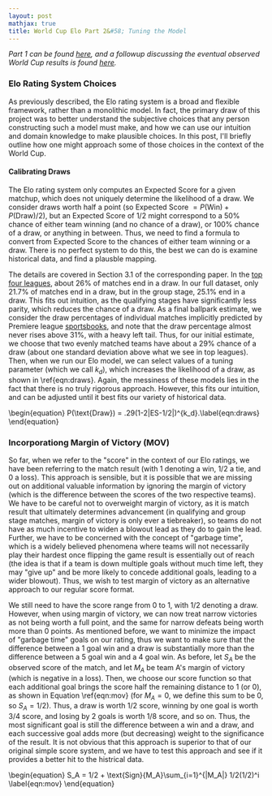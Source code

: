 ```yaml
---
layout: post
mathjax: true
title: World Cup Elo Part 2&#58; Tuning the Model 
---
```


*Part 1 can be found [here](https://dylanpotteroconnell.github.io/worldcup/), and a followup discussing the eventual observed World Cup results is found [here](https://dylanpotteroconnell.github.io/bettinggroupstageresults/).*

### Elo Rating System Choices

As previously described, the Elo rating system is a broad and flexible framework, rather than a monolithic model. In fact, the primary draw of this project was to better understand the subjective choices that any person constructing such a model must make, and how we can use our intuition and domain knowledge to make plausible choices. In this post, I'll briefly outline how one might approach some of those choices in the context of the World Cup.

#### Calibrating Draws

The Elo rating system only computes an Expected Score for a given matchup, which does not uniquely determine the likelihood of a draw. We consider draws worth half a point (so Expected Score $= P(\text{Win}) + P(\text{Draw})/2$), but an Expected Score of $1/2$ might correspond to a 50% chance of either team winning (and no chance of a draw), or 100% chance of a draw, or anything in between. Thus, we need to find a formula to convert from Expected Score to the chances of either team winning or a draw. There is no perfect system to do this, the best we can do is examine historical data, and find a plausble mapping.
 
The details are covered in Section 3.1 of the corresponding paper. In the [top four leagues](https://www.progressivebetting.co.uk/statistics/football_statistics/leagues_by_draws/), about 26% of matches end in a draw. In our full dataset, only 21.7% of matches end in a draw, but in the group stage, 25.1% end in a draw. This fits out intuition, as the qualifying stages have significantly less parity, which reduces the chance of a draw. As a final ballpark estimate, we consider the draw percentages of individual matches implicitly predicted by Premiere league [sportsbooks](https://pena.lt/y/2015/12/12/frequency-of-draws-in-football/), and note that the draw percentage almost never rises above 31%, with a heavy left tail. Thus, for our initial estimate, we choose that two evenly matched teams have about a 29% chance of a draw (about one standard deviation above what we see in top leagues). Then, when we run our Elo model, we can select values of a tuning parameter (which we call $k_d$), which increases the likelihood of a draw, as shown in \ref{eqn:draws}. Again, the messiness of these models lies in the fact that there is no truly rigorous approach. However, this fits our intuition, and can be adjusted until it best fits our variety of historical data.

\begin{equation} P(\text{Draw}) = .29(1-2|ES-1/2|)^{k_d}.\label{eqn:draws}
\end{equation}

### Incorporationg Margin of Victory (MOV)

So far, when we refer to the "score" in the context of our Elo ratings, we have been referring to the match result (with $1$ denoting a win, $1/2$ a tie, and $0$ a loss). This approach is sensible,  but it is possible that we are missing out on additional valuable information by ignoring the margin of victory (which is the difference between the scores of the two respective teams). We have to be careful not to overweight margin of victory, as it is match result that ultimately determines advancement (in qualifying and group stage matches, margin of victory is only ever a tiebreaker), so teams do not have as much incentive to widen a blowout lead as they do to gain the lead. Further, we have to be concerned with the concept of "garbage time", which is a widely believed phenomena where teams will not necessarily play their hardest once flipping the game result is essentially out of reach (the idea is that if a team is down multiple goals without much time left, they may "give up" and be more likely to concede additional goals, leading to a wider blowout). Thus, we wish to test margin of victory as an alternative approach to our regular score format. 

We still need to have the score range from $0$ to $1$, with $1/2$ denoting a draw. However, when using margin of victory, we can now treat narrow victories as not being worth a full point, and the same for narrow defeats being worth more than $0$ points. As mentioned before, we want to minimize the impact of "garbage time" goals on our rating, thus we want to make sure that the difference between a 1 goal win and a draw is substantially more than the difference between a 5 goal win and a 4 goal win. As before, let $S_A$ be the observed score of the match, and let $M_A$ be team A's margin of victory (which is negative in a loss). Then, we choose our score function so that each additional goal brings the score half the remaining distance to $1$ (or $0$), as shown in Equation \ref{eqn:mov} (for $M_A=0$, we define this sum to be $0$, so $S_A=1/2$). Thus, a draw is worth $1/2$ score, winning by one goal is worth $3/4$ score, and losing by 2 goals is worth $1/8$ score, and so on. Thus, the most significant goal is still the difference between a win and a draw, and each successive goal adds more (but decreasing) weight to the significance of the result. It is not obvious that this approach is superior to that of our original simple score system, and we have to test this approach and see if it provides a better hit to the histrical data.

\begin{equation}
S_A =  1/2 + \text{Sign}\{M_A\}\sum_{i=1}^{|M_A|} 1/2(1/2)^i \label{eqn:mov}
\end{equation}

